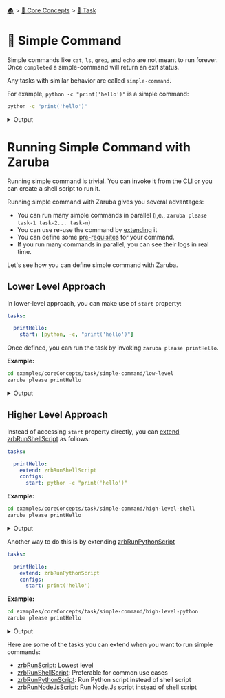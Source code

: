<!--startTocHeader-->
[🏠](../../README.md) > [🧠 Core Concepts](../README.md) > [🔨 Task](README.md)
# 🥛 Simple Command
<!--endTocHeader-->

Simple commands like `cat`, `ls`, `grep`, and `echo` are not meant to run forever. Once `completed` a simple-command will return an exit status.

Any tasks with similar behavior are called `simple-command`.

For example, `python -c "print('hello')"` is a simple command:


```bash
python -c "print('hello')"
```
 
<details>
<summary>Output</summary>
 
```````
hello
```````
</details>


# Running Simple Command with Zaruba

Running simple command is trivial. You can invoke it from the CLI or you can create a shell script to run it.

Running simple command with Zaruba gives you several advantages:

* You can run many simple commands in parallel (i,e., `zaruba please task-1 task-2... task-n`)
* You can use re-use the command by [extending](./extend-task.md) it
* You can define some [pre-requisites](./define-task-dependencies.md) for your command.
* If you run many commands in parallel, you can see their logs in real time.

Let's see how you can define simple command with Zaruba.

## Lower Level Approach

In lower-level approach, you can make use of `start` property:

```yaml
tasks:

  printHello:
    start: [python, -c, "print('hello')"]
```

Once defined, you can run the task by invoking `zaruba please printHello`.

__Example:__


```bash
cd examples/coreConcepts/task/simple-command/low-level
zaruba please printHello
```
 
<details>
<summary>Output</summary>
 
```````
🤖 🔎 Job Starting...
         Elapsed Time: 1.217µs
         Current Time: 09:10:38
🤖 🏁 Running 🍏 printHello runner (Attempt 1 of 3) on /home/gofrendi/zaruba/docs/examples/coreConcepts/task/simple-command/low-level
🤖    🚀 🍏 printHello           hello
🤖 🎉 Successfully running 🍏 printHello runner (Attempt 1 of 3)
🤖 🔎 Job Running...
         Elapsed Time: 15.930688ms
         Current Time: 09:10:38
🤖 🎉 🎉🎉🎉🎉🎉🎉🎉🎉🎉🎉🎉
🤖 🎉 Job Complete!!! 🎉🎉🎉
🤖 🔥 Terminating
🤖 🔎 Job Ended...
         Elapsed Time: 422.457271ms
         Current Time: 09:10:38
zaruba please printHello
```````
</details>


## Higher Level Approach

Instead of accessing `start` property directly, you can [extend](./extend-task.md) [zrbRunShellScript](../../coreTasks/zrb-run-shell-script.md) as follows:

```yaml
tasks:

  printHello:
    extend: zrbRunShellScript
    configs:
      start: python -c "print('hello')"
```

__Example:__


```bash
cd examples/coreConcepts/task/simple-command/high-level-shell
zaruba please printHello
```
 
<details>
<summary>Output</summary>
 
```````
🤖 🔎 Job Starting...
         Elapsed Time: 1.126µs
         Current Time: 09:10:38
🤖 🏁 Running 🍏 printHello runner (Attempt 1 of 3) on /home/gofrendi/zaruba/docs/examples/coreConcepts/task/simple-command/high-level-shell
🤖    🚀 🍏 printHello           hello
🤖 🎉 Successfully running 🍏 printHello runner (Attempt 1 of 3)
🤖 🔎 Job Running...
         Elapsed Time: 22.611373ms
         Current Time: 09:10:38
🤖 🎉 🎉🎉🎉🎉🎉🎉🎉🎉🎉🎉🎉
🤖 🎉 Job Complete!!! 🎉🎉🎉
🤖 🔥 Terminating
🤖 🔎 Job Ended...
         Elapsed Time: 326.236581ms
         Current Time: 09:10:39
zaruba please printHello
```````
</details>



Another way to do this is by extending [zrbRunPythonScript](../../coreTasks/zrb-run-python-script.md)

```yaml
tasks:

  printHello:
    extend: zrbRunPythonScript
    configs:
      start: print('hello')
```

__Example:__


```bash
cd examples/coreConcepts/task/simple-command/high-level-python
zaruba please printHello
```
 
<details>
<summary>Output</summary>
 
```````
🤖 🔎 Job Starting...
         Elapsed Time: 1.201µs
         Current Time: 09:10:39
🤖 🏁 Running 🍏 printHello runner (Attempt 1 of 3) on /home/gofrendi/zaruba/docs/examples/coreConcepts/task/simple-command/high-level-python
🤖    🚀 🍏 printHello           hello
🤖 🎉 Successfully running 🍏 printHello runner (Attempt 1 of 3)
🤖 🔎 Job Running...
         Elapsed Time: 17.301546ms
         Current Time: 09:10:39
🤖 🎉 🎉🎉🎉🎉🎉🎉🎉🎉🎉🎉🎉
🤖 🎉 Job Complete!!! 🎉🎉🎉
🤖 🔥 Terminating
🤖 🔎 Job Ended...
         Elapsed Time: 321.003881ms
         Current Time: 09:10:39
zaruba please printHello
```````
</details>



Here are some of the tasks you can extend when you want to run simple commands:

* [zrbRunScript](../../coreTasks/zrb-run-script.md): Lowest level
* [zrbRunShellScript](../../coreTasks/zrb-run-shell-script.md): Preferable for common use cases
* [zrbRunPythonScript](../../coreTasks/zrb-run-python-script.md): Run Python script instead of shell script
* [zrbRunNodeJsScript](../../coreTasks/zrb-run-node-js-script.md): Run Node.Js script instead of shell script

<!--startTocSubtopic-->

<!--endTocSubtopic-->